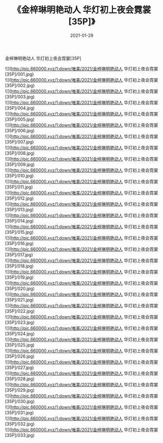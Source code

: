 ﻿---
layout: post
title:  《金梓琳明艳动人 华灯初上夜会霓裳[35P]》
date:   2021-01-29
img: http://pic.660000.xyz/1:down/唯美/2021/金梓琳明艳动人 华灯初上夜会霓裳[35P]/000.jpg
categories: [美女, 清纯, 唯美]
---

金梓琳明艳动人 华灯初上夜会霓裳[35P]

  ![](http://pic.660000.xyz/1:down/唯美/2021/金梓琳明艳动人 华灯初上夜会霓裳[35P]/001.jpg) <br> ![](http://pic.660000.xyz/1:down/唯美/2021/金梓琳明艳动人 华灯初上夜会霓裳[35P]/002.jpg) <br> ![](http://pic.660000.xyz/1:down/唯美/2021/金梓琳明艳动人 华灯初上夜会霓裳[35P]/003.jpg) <br> ![](http://pic.660000.xyz/1:down/唯美/2021/金梓琳明艳动人 华灯初上夜会霓裳[35P]/004.jpg) <br> ![](http://pic.660000.xyz/1:down/唯美/2021/金梓琳明艳动人 华灯初上夜会霓裳[35P]/005.jpg) <br> ![](http://pic.660000.xyz/1:down/唯美/2021/金梓琳明艳动人 华灯初上夜会霓裳[35P]/006.jpg) <br> ![](http://pic.660000.xyz/1:down/唯美/2021/金梓琳明艳动人 华灯初上夜会霓裳[35P]/007.jpg) <br> ![](http://pic.660000.xyz/1:down/唯美/2021/金梓琳明艳动人 华灯初上夜会霓裳[35P]/008.jpg) <br> ![](http://pic.660000.xyz/1:down/唯美/2021/金梓琳明艳动人 华灯初上夜会霓裳[35P]/009.jpg) <br> ![](http://pic.660000.xyz/1:down/唯美/2021/金梓琳明艳动人 华灯初上夜会霓裳[35P]/010.jpg) <br> ![](http://pic.660000.xyz/1:down/唯美/2021/金梓琳明艳动人 华灯初上夜会霓裳[35P]/011.jpg) <br> ![](http://pic.660000.xyz/1:down/唯美/2021/金梓琳明艳动人 华灯初上夜会霓裳[35P]/012.jpg) <br> ![](http://pic.660000.xyz/1:down/唯美/2021/金梓琳明艳动人 华灯初上夜会霓裳[35P]/013.jpg) <br> ![](http://pic.660000.xyz/1:down/唯美/2021/金梓琳明艳动人 华灯初上夜会霓裳[35P]/014.jpg) <br> ![](http://pic.660000.xyz/1:down/唯美/2021/金梓琳明艳动人 华灯初上夜会霓裳[35P]/015.jpg) <br> ![](http://pic.660000.xyz/1:down/唯美/2021/金梓琳明艳动人 华灯初上夜会霓裳[35P]/016.jpg) <br> ![](http://pic.660000.xyz/1:down/唯美/2021/金梓琳明艳动人 华灯初上夜会霓裳[35P]/017.jpg) <br> ![](http://pic.660000.xyz/1:down/唯美/2021/金梓琳明艳动人 华灯初上夜会霓裳[35P]/018.jpg) <br> ![](http://pic.660000.xyz/1:down/唯美/2021/金梓琳明艳动人 华灯初上夜会霓裳[35P]/019.jpg) <br> ![](http://pic.660000.xyz/1:down/唯美/2021/金梓琳明艳动人 华灯初上夜会霓裳[35P]/020.jpg) <br> ![](http://pic.660000.xyz/1:down/唯美/2021/金梓琳明艳动人 华灯初上夜会霓裳[35P]/021.jpg) <br> ![](http://pic.660000.xyz/1:down/唯美/2021/金梓琳明艳动人 华灯初上夜会霓裳[35P]/022.jpg) <br> ![](http://pic.660000.xyz/1:down/唯美/2021/金梓琳明艳动人 华灯初上夜会霓裳[35P]/023.jpg) <br> ![](http://pic.660000.xyz/1:down/唯美/2021/金梓琳明艳动人 华灯初上夜会霓裳[35P]/024.jpg) <br> ![](http://pic.660000.xyz/1:down/唯美/2021/金梓琳明艳动人 华灯初上夜会霓裳[35P]/025.jpg) <br> ![](http://pic.660000.xyz/1:down/唯美/2021/金梓琳明艳动人 华灯初上夜会霓裳[35P]/026.jpg) <br> ![](http://pic.660000.xyz/1:down/唯美/2021/金梓琳明艳动人 华灯初上夜会霓裳[35P]/027.jpg) <br> ![](http://pic.660000.xyz/1:down/唯美/2021/金梓琳明艳动人 华灯初上夜会霓裳[35P]/028.jpg) <br> ![](http://pic.660000.xyz/1:down/唯美/2021/金梓琳明艳动人 华灯初上夜会霓裳[35P]/029.jpg) <br> ![](http://pic.660000.xyz/1:down/唯美/2021/金梓琳明艳动人 华灯初上夜会霓裳[35P]/030.jpg) <br> ![](http://pic.660000.xyz/1:down/唯美/2021/金梓琳明艳动人 华灯初上夜会霓裳[35P]/031.jpg) <br> ![](http://pic.660000.xyz/1:down/唯美/2021/金梓琳明艳动人 华灯初上夜会霓裳[35P]/032.jpg) <br> ![](http://pic.660000.xyz/1:down/唯美/2021/金梓琳明艳动人 华灯初上夜会霓裳[35P]/033.jpg) <br>